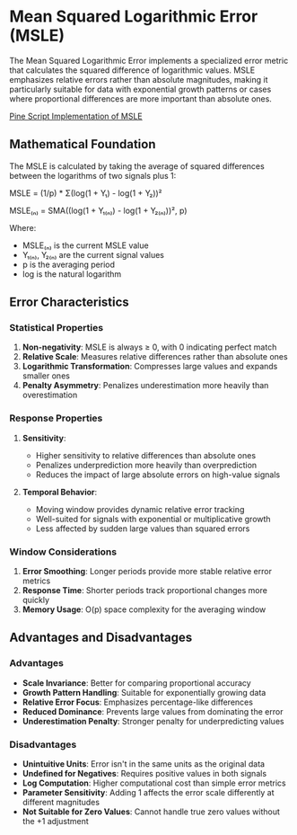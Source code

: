 # Mean Squared Logarithmic Error (MSLE)

The Mean Squared Logarithmic Error implements a specialized error metric that calculates the squared difference of logarithmic values. MSLE emphasizes relative errors rather than absolute magnitudes, making it particularly suitable for data with exponential growth patterns or cases where proportional differences are more important than absolute ones.

[Pine Script Implementation of MSLE](https://github.com/mihakralj/pinescript/blob/main/indicators/errors/msle.pine)

## Mathematical Foundation

The MSLE is calculated by taking the average of squared differences between the logarithms of two signals plus 1:

MSLE = (1/p) * Σ(log(1 + Y₁) - log(1 + Y₂))²

MSLE₍ₙ₎ = SMA((log(1 + Y₁₍ₙ₎) - log(1 + Y₂₍ₙ₎))², p)

Where:

- MSLE₍ₙ₎ is the current MSLE value
- Y₁₍ₙ₎, Y₂₍ₙ₎ are the current signal values
- p is the averaging period
- log is the natural logarithm

## Error Characteristics

### Statistical Properties

1. **Non-negativity**: MSLE is always ≥ 0, with 0 indicating perfect match
2. **Relative Scale**: Measures relative differences rather than absolute ones
3. **Logarithmic Transformation**: Compresses large values and expands smaller ones
4. **Penalty Asymmetry**: Penalizes underestimation more heavily than overestimation

### Response Properties

1. **Sensitivity**:
   - Higher sensitivity to relative differences than absolute ones
   - Penalizes underprediction more heavily than overprediction
   - Reduces the impact of large absolute errors on high-value signals

2. **Temporal Behavior**:
   - Moving window provides dynamic relative error tracking
   - Well-suited for signals with exponential or multiplicative growth
   - Less affected by sudden large values than squared errors

### Window Considerations

1. **Error Smoothing**: Longer periods provide more stable relative error metrics
2. **Response Time**: Shorter periods track proportional changes more quickly
3. **Memory Usage**: O(p) space complexity for the averaging window

## Advantages and Disadvantages

### Advantages

- **Scale Invariance**: Better for comparing proportional accuracy
- **Growth Pattern Handling**: Suitable for exponentially growing data
- **Relative Error Focus**: Emphasizes percentage-like differences
- **Reduced Dominance**: Prevents large values from dominating the error
- **Underestimation Penalty**: Stronger penalty for underpredicting values

### Disadvantages

- **Unintuitive Units**: Error isn't in the same units as the original data
- **Undefined for Negatives**: Requires positive values in both signals
- **Log Computation**: Higher computational cost than simple error metrics
- **Parameter Sensitivity**: Adding 1 affects the error scale differently at different magnitudes
- **Not Suitable for Zero Values**: Cannot handle true zero values without the +1 adjustment
